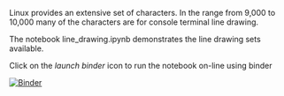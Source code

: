 Linux provides an extensive set of characters. In the range from 9,000 to 10,000 
many of the characters are for console terminal line drawing.

The notebook line_drawing.ipynb demonstrates the line drawing sets available.

Click on the *launch binder* icon to run the notebook on-line using binder

[![Binder](https://mybinder.org/badge_logo.svg)](https://mybinder.org/v2/gh/HamPUG/meetings/master?filepath=2019%2F2019-06-10%2Fian%2Fline_drawing.ipynb)

